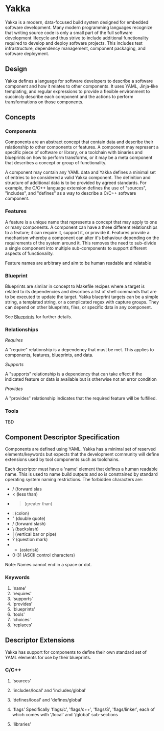 # Yakka

Yakka is a modern, data-focused build system designed for embedded software development.
Many modern programming languages recognize that writing source code is only a small part of the full software development lifecycle and thus strive to include additional functionality required to develop and deploy software projects. This includes test infrastructure, dependency management, component packaging, and software deployment.

## Design
Yakka defines a language for software developers to describe a software component and how it relates to other components.
It uses YAML, Jinja-like templating, and regular expressions to provide a flexible environment to succincly describe each component and the actions to perform transformations on those components.

## Concepts
### Components
Components are an abstract concept that contain data and describe their relationship to other components or features.
A component may represent a specific piece of software or library, or a toolchain with binaries and blueprints on how to perform transforms, or it may be a meta component that describes a concept or group of functionality.

A component may contain any YAML data and Yakka defines a minimal set of entries to be considered a valid Yakka component.
The definition and structure of additional data is to be provided by agreed standards. For example, the C/C++ language extension defines the use of "sources", "includes", and "defines" as a way to describe a C/C++ software component.

### Features
A feature is a unique name that represents a concept that may apply to one or many components. A component can have a three different relationships to a feature; it can require it, support it, or provide it.
Features provide a mechanism whereby a component can alter it's behaviour depending on the requirements of the system around it. This removes the need to sub-divide a single component into multiple sub-components to support different aspects of functionality.

Feature names are arbitrary and aim to be human readable and relatable

### Blueprint
Blueprints are similar in concept to Makefile recipes where a target is related to its dependencies and describes a list of shell commands that are to be executed to update the target.
Yakka blueprint targets can be a simple string, a templated string, or a complicated regex with capture groups. They can depend on other blueprints, files, or specific data in any component.

See [Blueprints](docs/blueprints.md) for further details.

### Relationships
*Requires*

A "require" relationship is a dependency that must be met. This applies to components, features, blueprints, and data.

*Supports*

A "supports" relationship is a dependency that can take effect if the indicated feature or data is available but is otherwise not an error condition

*Provides*

A "provides" relationship indicates that the required feature will be fulfilled.

### Tools
TBD

## Component Descriptor Specification
Components are defined using YAML. Yakka has a minimal set of reserved elements/keywords but expects that the development community will define extensions used by tool components such as toolchains.

Each descriptor must have a 'name' element that defines a human readable name. This is used to name build outputs and so is constrained by standard operating system naming restrictions.
The forbidden characters are:

- / (forward slas
- < (less than)
- > (greater than)
- : (colon)
- " (double quote)
- / (forward slash)
- \ (backslash)
- | (vertical bar or pipe)
- ? (question mark)
- * (asterisk)
- 0-31 (ASCII control characters)

Note: Names cannot end in a space or dot.

### Keywords

1. 'name'
2. 'requires'
3. 'supports'
4. 'provides'
5. 'blueprints'
6. 'tools'
7. 'choices'
8. 'replaces'

## Descriptor Extensions
Yakka has support for components to define their own standard set of YAML elements for use by their blueprints.

### C/C++

1. 'sources'

2. 'includes/local' and 'includes/global'

3. 'defines/local' and 'defines/global'

4. 'flags'
Specifically 'flags/c', 'flags/c++', 'flags/S', 'flags/linker', each of which comes with '/local' and '/global' sub-sections

5. 'libraries'